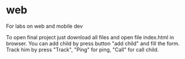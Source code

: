 # web
For labs on web and mobile dev

To open final project just download all files and open file index.html in browser. You can add child by press button "add child" and fill the form. Track him by press "Track", "Ping" for ping, "Call" for call child.
